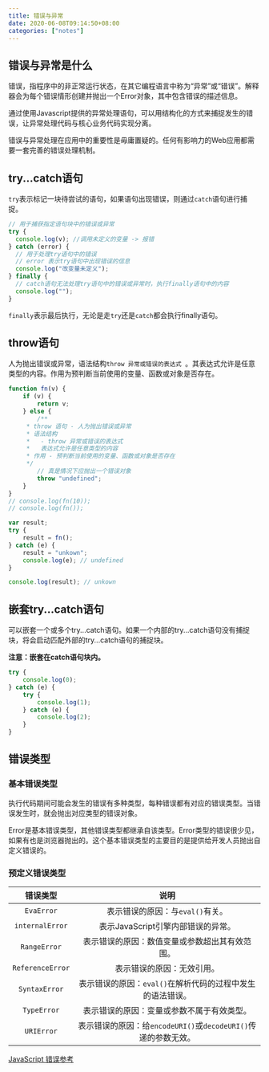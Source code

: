 ```yaml
---
title: 错误与异常
date: 2020-06-08T09:14:50+08:00
categories: ["notes"]
---
```


## 错误与异常是什么

错误，指程序中的非正常运行状态，在其它编程语言中称为“异常”或“错误”。解释器会为每个错误情形创建并抛出一个Error对象，其中包含错误的描述信息。

通过使用Javascript提供的异常处理语句，可以用结构化的方式来捕捉发生的错误，让异常处理代码与核心业务代码实现分离。

错误与异常处理在应用中的重要性是毋庸置疑的。任何有影响力的Web应用都需要一套完善的错误处理机制。

## try...catch语句

`try`表示标记一块待尝试的语句，如果语句出现错误，则通过`catch`语句进行捕捉。

```javascript
// 用于捕获指定语句块中的错误或异常
try {
  console.log(v); //调用未定义的变量 -> 报错
} catch (error) {
  // 用于处理try语句中的错误
  // error 表示try语句中出现错误的信息
  console.log("改变量未定义");
} finally {
  // catch语句无法处理try语句中的错误或异常时，执行finally语句中的内容
  console.log("");
}
```

`finally`表示最后执行，无论是走`try`还是`catch`都会执行finally语句。

## throw语句

人为抛出错误或异常，语法结构`throw 异常或错误的表达式 `。其表达式允许是任意类型的内容。作用为预判断当前使用的变量、函数或对象是否存在。

```javascript
function fn(v) {
    if (v) {
        return v;
    } else {
        /**
     * throw 语句 - 人为抛出错误或异常
     * 语法结构
     *   - throw 异常或错误的表达式
     *   表达式允许是任意类型的内容
     * 作用 - 预判断当前使用的变量、函数或对象是否存在
     */
        // 真是情况下应抛出一个错误对象
        throw "undefined";
    }
}
// console.log(fn(10));
// console.log(fn());

var result;
try {
    result = fn();
} catch (e) {
    result = "unkown";
    console.log(e); // undefined
}

console.log(result); // unkown

```

## 嵌套try...catch语句

可以嵌套一个或多个try...catch语句。如果一个内部的try...catch语句没有捕捉块，将会启动匹配外部的try...catch语句的捕捉块。

**注意：嵌套在catch语句块内。**

```javascript
try {
    console.log(0);
} catch (e) {
    try {
        console.log(1);
    } catch (e) {
        console.log(2);
    }
}
```

## 错误类型

### 基本错误类型

执行代码期间可能会发生的错误有多种类型，每种错误都有对应的错误类型。当错误发生时，就会抛出对应类型的错误对象。

Error是基本错误类型，其他错误类型都继承自该类型。Error类型的错误很少见，如果有也是浏览器抛出的。这个基本错误类型的主要目的是提供给开发人员抛出自定义错误的。

### 预定义错误类型

|     错误类型     |                             说明                             |
| :--------------: | :----------------------------------------------------------: |
|    `EvaError`    |               表示错误的原因：与`eval()`有关。               |
| `internalError`  |              表示JavaScript引擎内部错误的异常。              |
|   `RangeError`   |        表示错误的原因：数值变量或参数超出其有效范围。        |
| `ReferenceError` |                  表示错误的原因：无效引用。                  |
|  `SyntaxError`   |  表示错误的原因：`eval()`在解析代码的过程中发生的语法错误。  |
|   `TypeError`    |          表示错误的原因：变量或参数不属于有效类型。          |
|    `URIError`    | 表示错误的原因：给`encodeURI()`或`decodeURI()`传递的参数无效。 |

[JavaScript 错误参考](https://developer.mozilla.org/zh-CN/docs/Web/JavaScript/Reference/Errors)